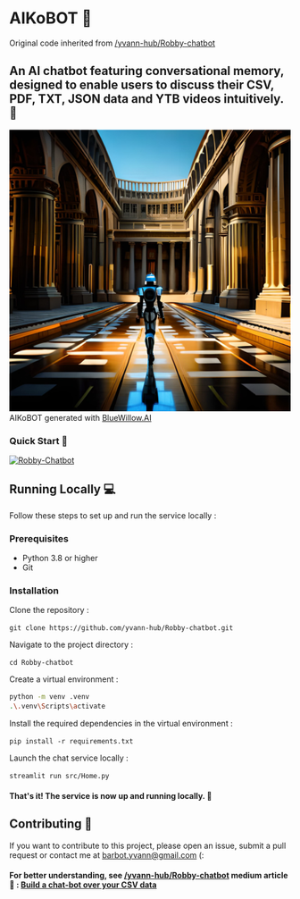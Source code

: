 # AIKoBOT 🤖
Original code inherited from [/yvann-hub/Robby-chatbot](https://github.com/yvann-hub/Robby-chatbot)

## An AI chatbot featuring conversational memory, designed to enable users to discuss their CSV, PDF, TXT, JSON data and YTB videos intuitively. 🚀
![AIKoBOT](imgs/5b5e97aa-948f-4e4f-86c9-90268743f0a9.jpg)
AIKoBOT generated with [BlueWillow.AI](https://www.bluewillow.ai/)

### Quick Start 🚀

[![Robby-Chatbot](https://img.shields.io/static/v1?label=Robby-Chatbot&message=Visit%20Website&color=ffffff&labelColor=ADD8E6&style=for-the-badge)](https://robby-chatbot.streamlit.app/)


## Running Locally 💻
Follow these steps to set up and run the service locally :

### Prerequisites
- Python 3.8 or higher
- Git

### Installation
Clone the repository :

`git clone https://github.com/yvann-hub/Robby-chatbot.git`


Navigate to the project directory :

`cd Robby-chatbot`


Create a virtual environment :
```bash
python -m venv .venv
.\.venv\Scripts\activate
```

Install the required dependencies in the virtual environment :

`pip install -r requirements.txt`


Launch the chat service locally :

`streamlit run src/Home.py`

#### That's it! The service is now up and running locally. 🤗

## Contributing 🙌
If you want to contribute to this project, please open an issue, submit a pull request or contact me at barbot.yvann@gmail.com (:

#### For better understanding, see [/yvann-hub/Robby-chatbot](https://github.com/yvann-hub/Robby-chatbot) medium article 🖖 : [Build a chat-bot over your CSV data](https://medium.com/@yvann-hub/build-a-chatbot-on-your-csv-data-with-langchain-and-openai-ed121f85f0cd)
